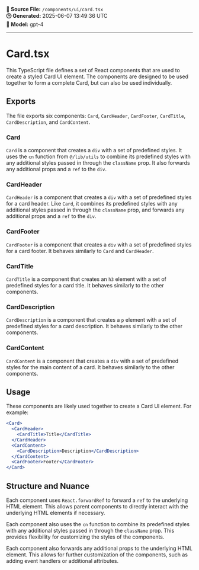 **📄 Source File:** `/components/ui/card.tsx`  
**🕒 Generated:** 2025-06-07 13:49:36 UTC  
**🤖 Model:** gpt-4

---

# Card.tsx

This TypeScript file defines a set of React components that are used to create a styled Card UI element. The components are designed to be used together to form a complete Card, but can also be used individually.

## Exports

The file exports six components: `Card`, `CardHeader`, `CardFooter`, `CardTitle`, `CardDescription`, and `CardContent`.

### Card

`Card` is a component that creates a `div` with a set of predefined styles. It uses the `cn` function from `@/lib/utils` to combine its predefined styles with any additional styles passed in through the `className` prop. It also forwards any additional props and a `ref` to the `div`.

### CardHeader

`CardHeader` is a component that creates a `div` with a set of predefined styles for a card header. Like `Card`, it combines its predefined styles with any additional styles passed in through the `className` prop, and forwards any additional props and a `ref` to the `div`.

### CardFooter

`CardFooter` is a component that creates a `div` with a set of predefined styles for a card footer. It behaves similarly to `Card` and `CardHeader`.

### CardTitle

`CardTitle` is a component that creates an `h3` element with a set of predefined styles for a card title. It behaves similarly to the other components.

### CardDescription

`CardDescription` is a component that creates a `p` element with a set of predefined styles for a card description. It behaves similarly to the other components.

### CardContent

`CardContent` is a component that creates a `div` with a set of predefined styles for the main content of a card. It behaves similarly to the other components.

## Usage

These components are likely used together to create a Card UI element. For example:

```jsx
<Card>
  <CardHeader>
    <CardTitle>Title</CardTitle>
  </CardHeader>
  <CardContent>
    <CardDescription>Description</CardDescription>
  </CardContent>
  <CardFooter>Footer</CardFooter>
</Card>

```

## Structure and Nuance

Each component uses `React.forwardRef` to forward a `ref` to the underlying HTML element. This allows parent components to directly interact with the underlying HTML elements if necessary.

Each component also uses the `cn` function to combine its predefined styles with any additional styles passed in through the `className` prop. This provides flexibility for customizing the styles of the components.

Each component also forwards any additional props to the underlying HTML element. This allows for further customization of the components, such as adding event handlers or additional attributes.